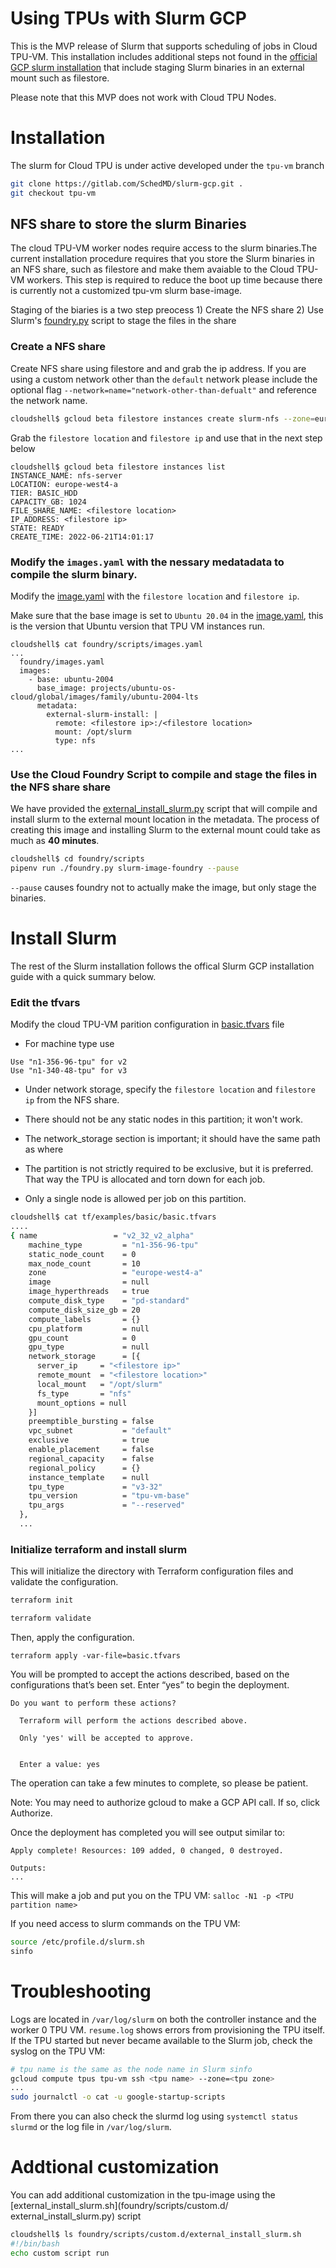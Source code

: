 
# Using TPUs with Slurm GCP

This is the MVP release of Slurm that supports scheduling of jobs in Cloud TPU-VM. This installation includes additional steps not found in the [official GCP slurm installation](https://github.com/SchedMD/slurm-gcp) that include staging Slurm binaries in an external mount such as filestore.

Please note that this MVP does not work with Cloud TPU Nodes.

# Installation 

The slurm for Cloud TPU is under active developed under the `tpu-vm` branch

```bash
git clone https://gitlab.com/SchedMD/slurm-gcp.git .
git checkout tpu-vm
```

## NFS share to store the slurm Binaries

The cloud TPU-VM worker nodes require access to the slurm binaries.The current installation procedure requires that you store the Slurm binaries in an NFS share, such as filestore and make them avaiable to the Cloud TPU-VM workers. This step is required to reduce the boot up time because there is currently not a customized tpu-vm slurm base-image.

Staging of the biaries is a two step preocess 1) Create the NFS share 2) Use Slurm's [foundry.py](foundry/foundry.py) script to stage the files in the share


### **Create a NFS share**

Create NFS share using filestore and and grab the ip address. If you are using a custom network other than the `default` network please include the optional flag `--network=name="network-other-than-defualt"` and reference the network name.

```bash
cloudshell$ gcloud beta filestore instances create slurm-nfs --zone=europe-west4-a --tier=BASIC_HDD --file-share=name="slurm",capacity=1TB 
```

Grab the `filestore location` and `filestore ip` and use that in the next step below

```
cloudshell$ gcloud beta filestore instances list
INSTANCE_NAME: nfs-server
LOCATION: europe-west4-a
TIER: BASIC_HDD
CAPACITY_GB: 1024
FILE_SHARE_NAME: <filestore location>
IP_ADDRESS: <filestore ip>
STATE: READY
CREATE_TIME: 2022-06-21T14:01:17
```

### **Modify the `images.yaml` with the nessary medatadata to compile the slurm binary.**

Modify the [image.yaml](foundry/scripts/images.yamlL47) with the  `filestore location` and `filestore ip`. 

Make sure that the base image is set to `Ubuntu 20.04` in the [image.yaml](foundry/scripts/images.yamlL47), this is the version that Ubuntu version that TPU VM instances run.

```
cloudshell$ cat foundry/scripts/images.yaml
...
  foundry/images.yaml
  images:
    - base: ubuntu-2004
      base_image: projects/ubuntu-os-cloud/global/images/family/ubuntu-2004-lts
      metadata:
        external-slurm-install: |
          remote: <filestore ip>:/<filestore location>
          mount: /opt/slurm
          type: nfs
...
```

### **Use the Cloud Foundry Script to compile and stage the files in the NFS share share**

We have provided the [external_install_slurm.py](foundry/custom.d/external_install_slurm.py) script that will compile and install
slurm to the external mount location in the metadata. The process of creating this image and installing Slurm to the external mount could take as much as **40 minutes**. 

```bash
cloudshell$ cd foundry/scripts
pipenv run ./foundry.py slurm-image-foundry --pause
```
`--pause` causes foundry not to actually make the image, but only stage the binaries.

# Install Slurm 

The rest of the Slurm installation follows the offical Slurm GCP installation guide with a quick summary below.  

### **Edit the tfvars**

Modify the cloud TPU-VM parition configuration in [basic.tfvars](tf/examples/basic/basic.tfvars) file

- For machine type use
```
Use "n1-356-96-tpu" for v2
Use "n1-340-48-tpu" for v3
```

- Under network storage, specify the `filestore location` and `filestore ip` from the NFS share. 

- There should not be any
static nodes in this partition; it won't work.

- The network_storage section is important; it should have the same path as where
- The partition is not strictly required to be exclusive, but it
is preferred. That way the TPU is allocated and torn down for each job.
- Only a single node is allowed per job on this partition.

```bash
cloudshell$ cat tf/examples/basic/basic.tfvars
....
{ name                 = "v2_32_v2_alpha"
    machine_type         = "n1-356-96-tpu"
    static_node_count    = 0
    max_node_count       = 10
    zone                 = "europe-west4-a"
    image                = null
    image_hyperthreads   = true
    compute_disk_type    = "pd-standard"
    compute_disk_size_gb = 20
    compute_labels       = {}
    cpu_platform         = null
    gpu_count            = 0
    gpu_type             = null
    network_storage      = [{
      server_ip     = "<filestore ip>"
      remote_mount  = "<filestore location>"
      local_mount   = "/opt/slurm"
      fs_type       = "nfs"
	  mount_options = null
    }]
    preemptible_bursting = false
    vpc_subnet           = "default"
    exclusive            = true
    enable_placement     = false
    regional_capacity    = false
    regional_policy      = {}
    instance_template    = null
    tpu_type             = "v3-32"
    tpu_version          = "tpu-vm-base"
	tpu_args			 = "--reserved"
  },
  ...
```

### **Initialize terraform and install slurm**

This will initialize the directory with Terraform configuration files and validate the configuration.

```bash
terraform init

terraform validate
```


Then, apply the configuration.

```
terraform apply -var-file=basic.tfvars
```

You will be prompted to accept the actions described, based on the configurations that’s been set. Enter “yes” to begin the deployment.

```
Do you want to perform these actions?

  Terraform will perform the actions described above.

  Only 'yes' will be accepted to approve.


  Enter a value: yes
```

The operation can take a few minutes to complete, so please be patient.


Note: You may need to authorize gcloud to make a GCP API call. If so, click Authorize.


Once the deployment has completed you will see output similar to:

```
Apply complete! Resources: 109 added, 0 changed, 0 destroyed.

Outputs:
...
```

This will make a job and put you on the TPU VM:
`salloc -N1 -p <TPU partition name>`

If you need access to slurm commands on the TPU VM:
```bash
source /etc/profile.d/slurm.sh
sinfo
```

# Troubleshooting
Logs are located in `/var/log/slurm` on both the controller instance and the 
worker 0 TPU VM. `resume.log` shows errors from provisioning the TPU itself. 
If the TPU started but never became available to the Slurm job, check the syslog 
on the TPU VM:
```bash
# tpu name is the same as the node name in Slurm sinfo
gcloud compute tpus tpu-vm ssh <tpu name> --zone=<tpu zone>
...
sudo journalctl -o cat -u google-startup-scripts
```
From there you can also check the slurmd log using `systemctl status slurmd` or the log file in `/var/log/slurm`.

# Addtional customization

You can add additional customization in the tpu-image using the [external_install_slurm.sh](foundry/scripts/custom.d/ external_install_slurm.py) script

```bash
cloudshell$ ls foundry/scripts/custom.d/external_install_slurm.sh
#!/bin/bash
echo custom script run
```